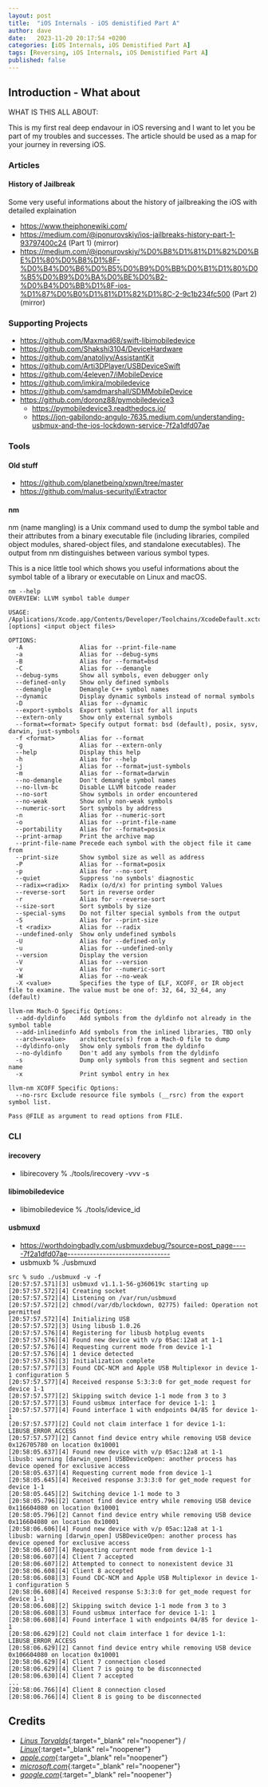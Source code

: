 ```yaml
---
layout: post
title:  "iOS Internals - iOS demistified Part A"
author: dave
date:   2023-11-20 20:17:54 +0200
categories: [iOS Internals, iOS Demistified Part A]
tags: [Reversing, iOS Internals, iOS Demistified Part A]
published: false
---
```


## Introduction - What about

WHAT IS THIS ALL ABOUT:

This is my first real deep endavour in iOS reversing and I want to let you be part of my troubles and successes. The article should be used as a map for your journey in reversing iOS.

### Articles 
#### History of Jailbreak
Some very useful informations about the history of jailbreaking the iOS with detailed explaination
- https://www.theiphonewiki.com/
- https://medium.com/@iponurovskiy/ios-jailbreaks-history-part-1-93797400c24 (Part 1) (mirror)
- https://medium.com/@iponurovskiy/%D0%B8%D1%81%D1%82%D0%BE%D1%80%D0%B8%D1%8F-%D0%B4%D0%B6%D0%B5%D0%B9%D0%BB%D0%B1%D1%80%D0%B5%D0%B9%D0%BA%D0%BE%D0%B2-%D0%B4%D0%BB%D1%8F-ios-%D1%87%D0%B0%D1%81%D1%82%D1%8C-2-9c1b234fc500 (Part 2) (mirror)

### Supporting Projects
- https://github.com/Maxmad68/swift-libimobiledevice
- https://github.com/Shakshi3104/DeviceHardware
- https://github.com/anatoliyv/AssistantKit
- https://github.com/Arti3DPlayer/USBDeviceSwift
- https://github.com/4eleven7/iMobileDevice
- https://github.com/imkira/mobiledevice
- https://github.com/samdmarshall/SDMMobileDevice
- https://github.com/doronz88/pymobiledevice3
	- https://pymobiledevice3.readthedocs.io/
	- https://jon-gabilondo-angulo-7635.medium.com/understanding-usbmux-and-the-ios-lockdown-service-7f2a1dfd07ae 

### Tools
#### Old stuff
- https://github.com/planetbeing/xpwn/tree/master
- https://github.com/malus-security/iExtractor

#### nm
nm (name mangling) is a Unix command used to dump the symbol table and their attributes from a binary executable file (including libraries, compiled object modules, shared-object files, and standalone executables). The output from nm distinguishes between various symbol types.

This is a nice little tool which shows you useful informations about the symbol table of a library or executable on Linux and macOS.

```console
nm --help
OVERVIEW: LLVM symbol table dumper

USAGE: /Applications/Xcode.app/Contents/Developer/Toolchains/XcodeDefault.xctoolchain/usr/bin/nm [options] <input object files>

OPTIONS:
  -A                Alias for --print-file-name
  -a                Alias for --debug-syms
  -B                Alias for --format=bsd
  -C                Alias for --demangle
  --debug-syms      Show all symbols, even debugger only
  --defined-only    Show only defined symbols
  --demangle        Demangle C++ symbol names
  --dynamic         Display dynamic symbols instead of normal symbols
  -D                Alias for --dynamic
  --export-symbols  Export symbol list for all inputs
  --extern-only     Show only external symbols
  --format=<format> Specify output format: bsd (default), posix, sysv, darwin, just-symbols
  -f <format>       Alias for --format
  -g                Alias for --extern-only
  --help            Display this help
  -h                Alias for --help
  -j                Alias for --format=just-symbols
  -m                Alias for --format=darwin
  --no-demangle     Don't demangle symbol names
  --no-llvm-bc      Disable LLVM bitcode reader
  --no-sort         Show symbols in order encountered
  --no-weak         Show only non-weak symbols
  --numeric-sort    Sort symbols by address
  -n                Alias for --numeric-sort
  -o                Alias for --print-file-name
  --portability     Alias for --format=posix
  --print-armap     Print the archive map
  --print-file-name Precede each symbol with the object file it came from
  --print-size      Show symbol size as well as address
  -P                Alias for --format=posix
  -p                Alias for --no-sort
  --quiet           Suppress 'no symbols' diagnostic
  --radix=<radix>   Radix (o/d/x) for printing symbol Values
  --reverse-sort    Sort in reverse order
  -r                Alias for --reverse-sort
  --size-sort       Sort symbols by size
  --special-syms    Do not filter special symbols from the output
  -S                Alias for --print-size
  -t <radix>        Alias for --radix
  --undefined-only  Show only undefined symbols
  -U                Alias for --defined-only
  -u                Alias for --undefined-only
  --version         Display the version
  -V                Alias for --version
  -v                Alias for --numeric-sort
  -W                Alias for --no-weak
  -X <value>        Specifies the type of ELF, XCOFF, or IR object file to examine. The value must be one of: 32, 64, 32_64, any (default)

llvm-nm Mach-O Specific Options:
  --add-dyldinfo    Add symbols from the dyldinfo not already in the symbol table
  --add-inlinedinfo Add symbols from the inlined libraries, TBD only
  --arch=<value>    architecture(s) from a Mach-O file to dump
  --dyldinfo-only   Show only symbols from the dyldinfo
  --no-dyldinfo     Don't add any symbols from the dyldinfo
  -s                Dump only symbols from this segment and section name
  -x                Print symbol entry in hex

llvm-nm XCOFF Specific Options:
  --no-rsrc Exclude resource file symbols (__rsrc) from the export symbol list.

Pass @FILE as argument to read options from FILE.
```

### CLI
#### irecovery
- libirecovery % ./tools/irecovery -vvv -s

#### libimobiledevice
- libimobiledevice % ./tools/idevice_id

#### usbmuxd
- https://worthdoingbadly.com/usbmuxdebug/?source=post_page-----7f2a1dfd07ae--------------------------------
- usbmuxb % ./usbmuxd

```console
src % sudo ./usbmuxd -v -f  
[20:57:57.571][3] usbmuxd v1.1.1-56-g360619c starting up
[20:57:57.572][4] Creating socket
[20:57:57.572][4] Listening on /var/run/usbmuxd
[20:57:57.572][2] chmod(/var/db/lockdown, 02775) failed: Operation not permitted
[20:57:57.572][4] Initializing USB
[20:57:57.572][3] Using libusb 1.0.26
[20:57:57.576][4] Registering for libusb hotplug events
[20:57:57.576][4] Found new device with v/p 05ac:12a8 at 1-1
[20:57:57.576][4] Requesting current mode from device 1-1
[20:57:57.576][4] 1 device detected
[20:57:57.576][3] Initialization complete
[20:57:57.577][3] Found CDC-NCM and Apple USB Multiplexor in device 1-1 configuration 5
[20:57:57.577][4] Received response 5:3:3:0 for get_mode request for device 1-1
[20:57:57.577][2] Skipping switch device 1-1 mode from 3 to 3
[20:57:57.577][3] Found usbmux interface for device 1-1: 1
[20:57:57.577][4] Found interface 1 with endpoints 04/85 for device 1-1
[20:57:57.577][2] Could not claim interface 1 for device 1-1: LIBUSB_ERROR_ACCESS
[20:57:57.577][2] Cannot find device entry while removing USB device 0x126705780 on location 0x10001
[20:58:05.637][4] Found new device with v/p 05ac:12a8 at 1-1
libusb: warning [darwin_open] USBDeviceOpen: another process has device opened for exclusive access
[20:58:05.637][4] Requesting current mode from device 1-1
[20:58:05.645][4] Received response 3:3:3:0 for get_mode request for device 1-1
[20:58:05.645][2] Switching device 1-1 mode to 3
[20:58:05.796][2] Cannot find device entry while removing USB device 0x116604080 on location 0x10001
[20:58:05.796][2] Cannot find device entry while removing USB device 0x116604080 on location 0x10001
[20:58:06.606][4] Found new device with v/p 05ac:12a8 at 1-1
libusb: warning [darwin_open] USBDeviceOpen: another process has device opened for exclusive access
[20:58:06.607][4] Requesting current mode from device 1-1
[20:58:06.607][4] Client 7 accepted
[20:58:06.607][2] Attempted to connect to nonexistent device 31
[20:58:06.608][4] Client 8 accepted
[20:58:06.608][3] Found CDC-NCM and Apple USB Multiplexor in device 1-1 configuration 5
[20:58:06.608][4] Received response 5:3:3:0 for get_mode request for device 1-1
[20:58:06.608][2] Skipping switch device 1-1 mode from 3 to 3
[20:58:06.608][3] Found usbmux interface for device 1-1: 1
[20:58:06.608][4] Found interface 1 with endpoints 04/85 for device 1-1
[20:58:06.629][2] Could not claim interface 1 for device 1-1: LIBUSB_ERROR_ACCESS
[20:58:06.629][2] Cannot find device entry while removing USB device 0x106604080 on location 0x10001
[20:58:06.629][4] Client 7 connection closed
[20:58:06.629][4] Client 7 is going to be disconnected
[20:58:06.630][4] Client 7 accepted
...
[20:58:06.766][4] Client 8 connection closed
[20:58:06.766][4] Client 8 is going to be disconnected
```

## Credits
- [_Linus Torvalds_](https://github.com/torvalds){:target="_blank" rel="noopener"} / [_Linux_](https://linux.com/torvalds){:target="_blank" rel="noopener"}
- [_apple.com_](https://www.apple.com){:target="_blank" rel="noopener"}
- [_microsoft.com_](https://www.microsoft.com){:target="_blank" rel="noopener"}
- [_google.com_](https://www.google.com){:target="_blank" rel="noopener"}
